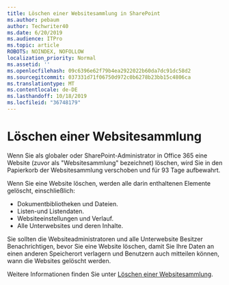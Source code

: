 ```yaml
---
title: Löschen einer Websitesammlung in SharePoint
ms.author: pebaum
author: Techwriter40
ms.date: 6/20/2019
ms.audience: ITPro
ms.topic: article
ROBOTS: NOINDEX, NOFOLLOW
localization_priority: Normal
ms.assetid: ''
ms.openlocfilehash: 09c6396e62f79b4ea2922022b60da7dc91dc58d2
ms.sourcegitcommit: 037331d71f06750d972c0b6278b23bb15c4806ca
ms.translationtype: MT
ms.contentlocale: de-DE
ms.lasthandoff: 10/18/2019
ms.locfileid: "36748179"
---
```

# <a name="delete-a-site-collection"></a>Löschen einer Websitesammlung

Wenn Sie als globaler oder SharePoint-Administrator in Office 365 eine Website (zuvor als "Websitesammlung" bezeichnet) löschen, wird Sie in den Papierkorb der Websitesammlung verschoben und für 93 Tage aufbewahrt. 

Wenn Sie eine Website löschen, werden alle darin enthaltenen Elemente gelöscht, einschließlich:

- Dokumentbibliotheken und Dateien.
- Listen-und Listendaten.
- Websiteeinstellungen und Verlauf.
- Alle Unterwebsites und deren Inhalte.

Sie sollten die Websiteadministratoren und alle Unterwebsite Besitzer Benachrichtigen, bevor Sie eine Website löschen, damit Sie Ihre Daten an einen anderen Speicherort verlagern und Benutzern auch mitteilen können, wann die Websites gelöscht werden. 

Weitere Informationen finden Sie unter [Löschen einer Websitesammlung](https://docs.microsoft.com/sharepoint/delete-site-collection). 
